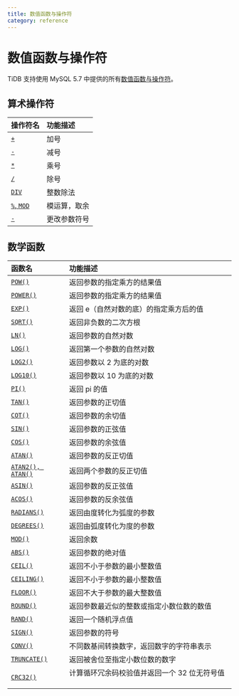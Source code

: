 ```yaml
---
title: 数值函数与操作符
category: reference
---
```


# 数值函数与操作符

TiDB 支持使用 MySQL 5.7 中提供的所有[数值函数与操作符](https://dev.mysql.com/doc/refman/5.7/en/numeric-functions.html)。

## 算术操作符

| 操作符名                                                                                          | 功能描述   |
|:--------------------------------------------------------------------------------------------- |:------ |
| [`+`](https://dev.mysql.com/doc/refman/5.7/en/arithmetic-functions.html#operator_plus)        | 加号     |
| [`-`](https://dev.mysql.com/doc/refman/5.7/en/arithmetic-functions.html#operator_minus)       | 减号     |
| [`*`](https://dev.mysql.com/doc/refman/5.7/en/arithmetic-functions.html#operator_times)       | 乘号     |
| [`/`](https://dev.mysql.com/doc/refman/5.7/en/arithmetic-functions.html#operator_divide)      | 除号     |
| [`DIV`](https://dev.mysql.com/doc/refman/5.7/en/arithmetic-functions.html#operator_div)       | 整数除法   |
| [`%`, `MOD`](https://dev.mysql.com/doc/refman/5.7/en/arithmetic-functions.html#operator_mod)  | 模运算，取余 |
| [`-`](https://dev.mysql.com/doc/refman/5.7/en/arithmetic-functions.html#operator_unary-minus) | 更改参数符号 |


## 数学函数

| 函数名                                                                                                       | 功能描述                                         |
|:--------------------------------------------------------------------------------------------------------- |:-------------------------------------------- |
| [`POW()`](https://dev.mysql.com/doc/refman/5.7/en/mathematical-functions.html#function_pow)               | 返回参数的指定乘方的结果值                                |
| [`POWER()`](https://dev.mysql.com/doc/refman/5.7/en/mathematical-functions.html#function_power)           | 返回参数的指定乘方的结果值                                |
| [`EXP()`](https://dev.mysql.com/doc/refman/5.7/en/mathematical-functions.html#function_exp)               | 返回 e（自然对数的底）的指定乘方后的值                         |
| [`SQRT()`](https://dev.mysql.com/doc/refman/5.7/en/mathematical-functions.html#function_sqrt)             | 返回非负数的二次方根                                   |
| [`LN()`](https://dev.mysql.com/doc/refman/5.7/en/mathematical-functions.html#function_ln)                 | 返回参数的自然对数                                    |
| [`LOG()`](https://dev.mysql.com/doc/refman/5.7/en/mathematical-functions.html#function_log)               | 返回第一个参数的自然对数                                 |
| [`LOG2()`](https://dev.mysql.com/doc/refman/5.7/en/mathematical-functions.html#function_log2)             | 返回参数以 2 为底的对数                                |
| [`LOG10()`](https://dev.mysql.com/doc/refman/5.7/en/mathematical-functions.html#function_log10)           | 返回参数以 10 为底的对数                               |
| [`PI()`](https://dev.mysql.com/doc/refman/5.7/en/mathematical-functions.html#function_pi)                 | 返回 pi 的值                                     |
| [`TAN()`](https://dev.mysql.com/doc/refman/5.7/en/mathematical-functions.html#function_tan)               | 返回参数的正切值                                     |
| [`COT()`](https://dev.mysql.com/doc/refman/5.7/en/mathematical-functions.html#function_cot)               | 返回参数的余切值                                     |
| [`SIN()`](https://dev.mysql.com/doc/refman/5.7/en/mathematical-functions.html#function_sin)               | 返回参数的正弦值                                     |
| [`COS()`](https://dev.mysql.com/doc/refman/5.7/en/mathematical-functions.html#function_cos)               | 返回参数的余弦值                                     |
| [`ATAN()`](https://dev.mysql.com/doc/refman/5.7/en/mathematical-functions.html#function_atan)             | 返回参数的反正切值                                    |
| [`ATAN2(), ATAN()`](https://dev.mysql.com/doc/refman/5.7/en/mathematical-functions.html#function_atan2)   | 返回两个参数的反正切值                                  |
| [`ASIN()`](https://dev.mysql.com/doc/refman/5.7/en/mathematical-functions.html#function_asin)             | 返回参数的反正弦值                                    |
| [`ACOS()`](https://dev.mysql.com/doc/refman/5.7/en/mathematical-functions.html#function_acos)             | 返回参数的反余弦值                                    |
| [`RADIANS()`](https://dev.mysql.com/doc/refman/5.7/en/mathematical-functions.html#function_radians)       | 返回由度转化为弧度的参数                                 |
| [`DEGREES()`](https://dev.mysql.com/doc/refman/5.7/en/mathematical-functions.html#function_degrees)       | 返回由弧度转化为度的参数                                 |
| [`MOD()`](https://dev.mysql.com/doc/refman/5.7/en/mathematical-functions.html#function_mod)               | 返回余数                                         |
| [`ABS()`](https://dev.mysql.com/doc/refman/5.7/en/mathematical-functions.html#function_abs)               | 返回参数的绝对值                                     |
| [`CEIL()`](https://dev.mysql.com/doc/refman/5.7/en/mathematical-functions.html#function_ceil)             | 返回不小于参数的最小整数值                                |
| [`CEILING()`](https://dev.mysql.com/doc/refman/5.7/en/mathematical-functions.html#function_ceiling)       | 返回不小于参数的最小整数值                                |
| [`FLOOR()`](https://dev.mysql.com/doc/refman/5.7/en/mathematical-functions.html#function_floor)           | 返回不大于参数的最大整数值                                |
| [`ROUND()`](https://dev.mysql.com/doc/refman/5.7/en/mathematical-functions.html#function_round)           | 返回参数最近似的整数或指定小数位数的数值                         |
| [`RAND()`](https://dev.mysql.com/doc/refman/5.7/en/mathematical-functions.html#function_rand)             | 返回一个随机浮点值                                    |
| [`SIGN()`](https://dev.mysql.com/doc/refman/5.7/en/mathematical-functions.html#function_sign)             | 返回参数的符号                                      |
| [`CONV()`](https://dev.mysql.com/doc/refman/5.7/en/mathematical-functions.html#function_conv)             | 不同数基间转换数字，返回数字的字符串表示                         |
| [`TRUNCATE()`](https://dev.mysql.com/doc/refman/5.7/en/mathematical-functions.html#function_truncate)     | 返回被舍位至指定小数位数的数字                              |
| [`CRC32()`](https://dev.mysql.com/doc/refman/5.7/en/mathematical-functions.html#function_crc32)           | 计算循环冗余码校验值并返回一个 32 位无符号值                     |
